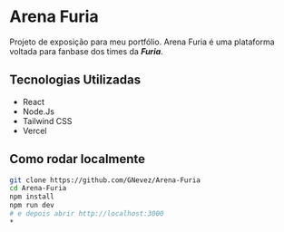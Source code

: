 # Arena Furia

Projeto de exposição para meu portfólio. Arena Furia é uma plataforma voltada para fanbase dos times da ***Furia***.

## Tecnologias Utilizadas
- React
- Node.Js
- Tailwind CSS 
- Vercel

## Como rodar localmente
```bash
git clone https://github.com/GNevez/Arena-Furia
cd Arena-Furia
npm install
npm run dev
# e depois abrir http://localhost:3000
*
